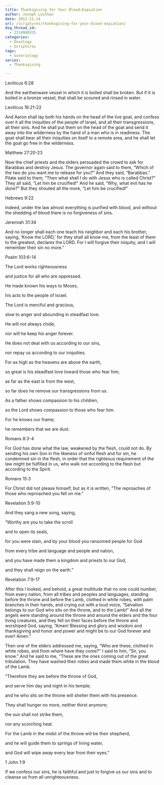 ```yaml
---
title: Thanksgiving for Your Blood—Expiation
author: Joseph Louthan
date: 2012-11-14
url: /scriptures/thanksgiving-for-your-blood-expiation/
dsq_thread_id:
  - 2314980325
categories:
  - Doxology
  - Scriptures
tags:
  - Soteriology
series:
  - Thanksgiving

---
```

Leviticus 6:28
  
And the earthenware vessel in which it is boiled shall be broken. But if it is boiled in a bronze vessel, that shall be scoured and rinsed in water.

Leviticus 16:21-22
  
And Aaron shall lay both his hands on the head of the live goat, and confess over it all the iniquities of the people of Israel, and all their transgressions, all their sins. And he shall put them on the head of the goat and send it away into the wilderness by the hand of a man who is in readiness. The goat shall bear all their iniquities on itself to a remote area, and he shall let the goat go free in the wilderness.

Matthew 27:20-23
  
Now the chief priests and the elders persuaded the crowd to ask for Barabbas and destroy Jesus. The governor again said to them, “Which of the two do you want me to release for you?” And they said, “Barabbas.” Pilate said to them, “Then what shall I do with Jesus who is called Christ?” They all said, “Let him be crucified!” And he said, “Why, what evil has he done?” But they shouted all the more, “Let him be crucified!”

Hebrews 9:22
  
Indeed, under the law almost everything is purified with blood, and without the shedding of blood there is no forgiveness of sins.

Jeremiah 31:34
  
And no longer shall each one teach his neighbor and each his brother, saying, ‘Know the LORD,’ for they shall all know me, from the least of them to the greatest, declares the LORD. For I will forgive their iniquity, and I will remember their sin no more.”

Psalm 103:6-14
  
The Lord works righteousness
  
and justice for all who are oppressed.
  
He made known his ways to Moses,
  
his acts to the people of Israel.
  
The Lord is merciful and gracious,
  
slow to anger and abounding in steadfast love.
  
He will not always chide,
  
nor will he keep his anger forever.
  
He does not deal with us according to our sins,
  
nor repay us according to our iniquities.
  
For as high as the heavens are above the earth,
  
so great is his steadfast love toward those who fear him;
  
as far as the east is from the west,
  
so far does he remove our transgressions from us.
  
As a father shows compassion to his children,
  
so the Lord shows compassion to those who fear him.
  
For he knows our frame;
  
he remembers that we are dust.

Romans 8:3-4
  
For God has done what the law, weakened by the flesh, could not do. By sending his own Son in the likeness of sinful flesh and for sin, he condemned sin in the flesh, in order that the righteous requirement of the law might be fulfilled in us, who walk not according to the flesh but according to the Spirit.

Romans 15:3
  
For Christ did not please himself, but as it is written, “The reproaches of those who reproached you fell on me.”

Revelation 5:9-10
  
And they sang a new song, saying,

“Worthy are you to take the scroll
  
and to open its seals,
  
for you were slain, and by your blood you ransomed people for God
  
from every tribe and language and people and nation,
  
and you have made them a kingdom and priests to our God,
  
and they shall reign on the earth.”

Revelation 7:9-17
  
After this I looked, and behold, a great multitude that no one could number, from every nation, from all tribes and peoples and languages, standing before the throne and before the Lamb, clothed in white robes, with palm branches in their hands, and crying out with a loud voice, “Salvation belongs to our God who sits on the throne, and to the Lamb!” And all the angels were standing around the throne and around the elders and the four living creatures, and they fell on their faces before the throne and worshiped God, saying, “Amen! Blessing and glory and wisdom and thanksgiving and honor and power and might be to our God forever and ever! Amen.”

Then one of the elders addressed me, saying, “Who are these, clothed in white robes, and from where have they come?” I said to him, “Sir, you know.” And he said to me, “These are the ones coming out of the great tribulation. They have washed their robes and made them white in the blood of the Lamb.

“Therefore they are before the throne of God,
  
and serve him day and night in his temple;
  
and he who sits on the throne will shelter them with his presence.
  
They shall hunger no more, neither thirst anymore;
  
the sun shall not strike them,
  
nor any scorching heat.
  
For the Lamb in the midst of the throne will be their shepherd,
  
and he will guide them to springs of living water,
  
and God will wipe away every tear from their eyes.”

1 John 1:9
  
If we confess our sins, he is faithful and just to forgive us our sins and to cleanse us from all unrighteousness.